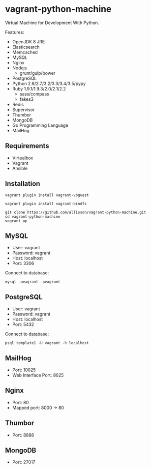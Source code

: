 # vagrant-python-machine

Virtual Machine for Development With Python.

Features:

* OpenJDK 8 JRE
* Elasticsearch
* Memcached
* MySQL
* Nginx
* Nodejs
    * grunt/gulp/bower
* PostgreSQL
* Python 2.6/2.7/3.2/3.3/3.4/3.5/pypy
* Ruby 1.9.1/1.9.3/2.0/2.1/2.2
    * sass/compass
    * fakes3
* Redis
* Supervisor
* Thumbor
* MongoDB
* Go Programming Language
* MailHog


## Requirements

* Virtualbox
* Vagrant
* Ansible

## Installation

```
vagrant plugin install vagrant-vbguest
```

```
vagrant plugin install vagrant-bindfs
```

```
git clone https://github.com/allisson/vagrant-python-machine.git
cd vagrant-python-machine
vagrant up
```

## MySQL

* User: vagrant
* Password: vagrant
* Host: localhost
* Port: 3306


Connect to database:

```
mysql -uvagrant -pvagrant
```

## PostgreSQL

* User: vagrant
* Password: vagrant
* Host: localhost
* Port: 5432


Connect to database:

```
psql template1 -U vagrant -h localhost
```

## MailHog

* Port: 10025
* Web Interface Port: 8025


## Nginx

* Port: 80
* Mapped port: 8000 -> 80


## Thumbor

* Port: 8888


## MongoDB

* Port: 27017
